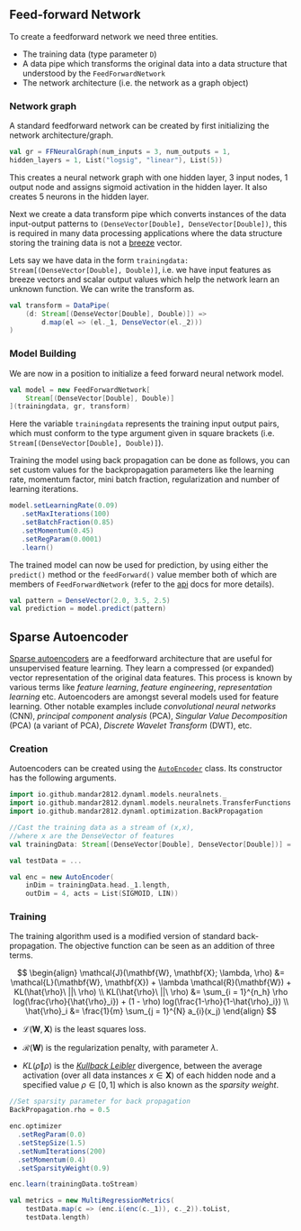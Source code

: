 
## Feed-forward Network

To create a feedforward network we need three entities.

* The training data (type parameter `D`)
* A data pipe which transforms the original data into a data structure that understood by the `FeedForwardNetwork`
* The network architecture (i.e. the network as a graph object)


### Network graph

A standard feedforward network can be created by first initializing the network architecture/graph.

```scala
val gr = FFNeuralGraph(num_inputs = 3, num_outputs = 1,
hidden_layers = 1, List("logsig", "linear"), List(5))
```

This creates a neural network graph with one hidden layer, 3 input nodes, 1 output node and assigns sigmoid activation in the hidden layer. It also creates 5 neurons in the hidden layer.

Next we create a data transform pipe which converts instances of the data input-output patterns to `(DenseVector[Double], DenseVector[Double])`, this is required in many data processing applications where the data structure storing the training data is not a [breeze](https://github.com/scalanlp/breeze) vector.

Lets say we have data in the form `trainingdata: Stream[(DenseVector[Double], Double)]`, i.e. we have input features as breeze vectors and scalar output values which help the network learn an unknown function. We can write the transform as.

```scala
val transform = DataPipe(
	(d: Stream[(DenseVector[Double], Double)]) =>
		d.map(el => (el._1, DenseVector(el._2)))
)
```

### Model Building

We are now in a position to initialize a feed forward neural network model.

```scala
val model = new FeedForwardNetwork[
	Stream[(DenseVector[Double], Double)]
](trainingdata, gr, transform)
```

Here the variable `trainingdata` represents the training input output pairs, which must conform to the type argument given in square brackets (i.e. `Stream[(DenseVector[Double], Double)]`).

Training the model using back propagation can be done as follows, you can set custom values for the backpropagation parameters like the learning rate, momentum factor, mini batch fraction, regularization and number of learning iterations.

```scala
model.setLearningRate(0.09)
   .setMaxIterations(100)
   .setBatchFraction(0.85)
   .setMomentum(0.45)
   .setRegParam(0.0001)
   .learn()
```

The trained model can now be used for prediction, by using either the `predict()` method or the `feedForward()` value member both of which are members of `FeedForwardNetwork` (refer to the [api](https://transcendent-ai-labs.github.io/api_docs/DynaML/recent/dynaml-core/index.html#io.github.mandar2812.dynaml.models.neuralnets.FeedForwardNetwork) docs for more details).

```scala
val pattern = DenseVector(2.0, 3.5, 2.5)
val prediction = model.predict(pattern)
```

## Sparse Autoencoder

[Sparse autoencoders](https://web.stanford.edu/class/cs294a/sparseAutoencoder.pdf) are a feedforward architecture that are useful for unsupervised feature learning. They learn a compressed (or expanded) vector representation of the original data features. This process is known by various terms like _feature learning_, _feature engineering_, _representation learning_ etc. Autoencoders are amongst several models used for feature learning. Other notable examples include _convolutional neural networks_ (CNN), _principal component analysis_ (PCA), _Singular Value Decomposition_ (PCA) (a variant of  PCA), _Discrete Wavelet Transform_ (DWT), etc.

### Creation

Autoencoders can be created using the [```AutoEncoder```](https://transcendent-ai-labs.github.io/api_docs/DynaML/recent/dynaml-core/index.html#io.github.mandar2812.dynaml.models.neuralnets.AutoEncoder) class. Its constructor has the following arguments.


```scala
import io.github.mandar2812.dynaml.models.neuralnets._
import io.github.mandar2812.dynaml.models.neuralnets.TransferFunctions._
import io.github.mandar2812.dynaml.optimization.BackPropagation

//Cast the training data as a stream of (x,x),
//where x are the DenseVector of features
val trainingData: Stream[(DenseVector[Double], DenseVector[Double])] = ...

val testData = ...

val enc = new AutoEncoder(
	inDim = trainingData.head._1.length,
	outDim = 4, acts = List(SIGMOID, LIN))
```

### Training

The training algorithm used is a modified version of standard back-propagation. The objective function can be seen as an addition of three terms.

$$
\begin{align}
\mathcal{J}(\mathbf{W}, \mathbf{X}; \lambda, \rho) &= \mathcal{L}(\mathbf{W}, \mathbf{X}) + \lambda \mathcal{R}(\mathbf{W}) + KL(\hat{\rho}\ ||\ \rho) \\
KL(\hat{\rho}\ ||\ \rho) &= \sum_{i = 1}^{n_h} \rho log(\frac{\rho}{\hat{\rho}_i}) + (1 - \rho) log(\frac{1-\rho}{1-\hat{\rho}_i}) \\
\hat{\rho}_i &= \frac{1}{m} \sum_{j = 1}^{N} a_{i}(x_j)
\end{align}
$$  

* $\mathcal{L}(\mathbf{W}, \mathbf{X})$ is the least squares loss.

* $\mathcal{R}(\mathbf{W})$ is the regularization penalty, with parameter $\lambda$.

* $KL(\hat{\rho} \| \rho)$ is the [_Kullback Leibler_](https://en.wikipedia.org/wiki/Kullback–Leibler_divergence) divergence, between the average activation (over all data instances $x \in \mathbf{X}$) of each hidden node and a specified value $\rho \in [0,1]$ which is also known as the _sparsity weight_.

```scala
//Set sparsity parameter for back propagation
BackPropagation.rho = 0.5

enc.optimizer
  .setRegParam(0.0)
  .setStepSize(1.5)
  .setNumIterations(200)
  .setMomentum(0.4)
  .setSparsityWeight(0.9)

enc.learn(trainingData.toStream)

val metrics = new MultiRegressionMetrics(
	testData.map(c => (enc.i(enc(c._1)), c._2)).toList,
	testData.length)

```
